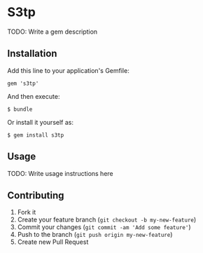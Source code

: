 # S3tp

TODO: Write a gem description

## Installation

Add this line to your application's Gemfile:

    gem 's3tp'

And then execute:

    $ bundle

Or install it yourself as:

    $ gem install s3tp

## Usage

TODO: Write usage instructions here

## Contributing

1. Fork it
2. Create your feature branch (`git checkout -b my-new-feature`)
3. Commit your changes (`git commit -am 'Add some feature'`)
4. Push to the branch (`git push origin my-new-feature`)
5. Create new Pull Request
